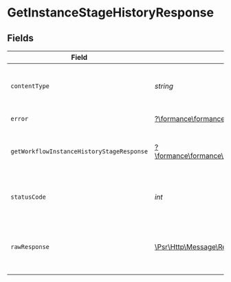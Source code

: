 # GetInstanceStageHistoryResponse


## Fields

| Field                                                                                                                                       | Type                                                                                                                                        | Required                                                                                                                                    | Description                                                                                                                                 |
| ------------------------------------------------------------------------------------------------------------------------------------------- | ------------------------------------------------------------------------------------------------------------------------------------------- | ------------------------------------------------------------------------------------------------------------------------------------------- | ------------------------------------------------------------------------------------------------------------------------------------------- |
| `contentType`                                                                                                                               | *string*                                                                                                                                    | :heavy_check_mark:                                                                                                                          | HTTP response content type for this operation                                                                                               |
| `error`                                                                                                                                     | [?\formance\formance\Models\Shared\Error](../../Models/Shared/Error.md)                                                                     | :heavy_minus_sign:                                                                                                                          | General error                                                                                                                               |
| `getWorkflowInstanceHistoryStageResponse`                                                                                                   | [?\formance\formance\Models\Shared\GetWorkflowInstanceHistoryStageResponse](../../Models/Shared/GetWorkflowInstanceHistoryStageResponse.md) | :heavy_minus_sign:                                                                                                                          | The workflow instance stage history                                                                                                         |
| `statusCode`                                                                                                                                | *int*                                                                                                                                       | :heavy_check_mark:                                                                                                                          | HTTP response status code for this operation                                                                                                |
| `rawResponse`                                                                                                                               | [\Psr\Http\Message\ResponseInterface](https://www.php-fig.org/psr/psr-7/#33-psrhttpmessageresponseinterface)                                | :heavy_minus_sign:                                                                                                                          | Raw HTTP response; suitable for custom response parsing                                                                                     |